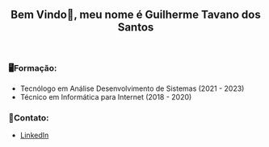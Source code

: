 ## <h2 align="center">Bem Vindo:wave:, meu nome é Guilherme Tavano dos Santos </h2>

<br>


### :desktop_computer:Formação:

- Tecnólogo em Análise Desenvolvimento de Sistemas (2021 - 2023)
- Técnico em Informática para Internet (2018 - 2020)



### :email:Contato:

- [LinkedIn](https://www.linkedin.com/in/guilherme-tavano-5354301b9)

